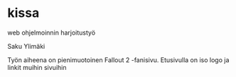 # kissa
web ohjelmoinnin harjoitustyö

Saku Ylimäki

Työn aiheena on pienimuotoinen Fallout 2 -fanisivu.
Etusivulla on iso logo ja linkit muihin sivuihin
